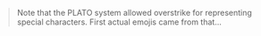 > Note that the PLATO system allowed overstrike for representing special characters. First actual emojis came from that...